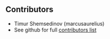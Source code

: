 ## Contributors

- Timur Shemsedinov (marcusaurelius)
- See github for full [contributors list](https://github.com/metarhia/metasync/graphs/contributors)
